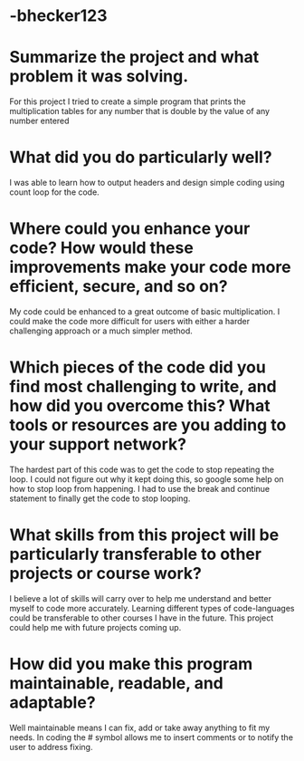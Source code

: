# -bhecker123

# Summarize the project and what problem it was solving.
For this project I tried to create a simple program that prints the multiplication tables for any number that is double by the value of any number entered

# What did you do particularly well?
I was able to learn how to output headers and design simple coding using count loop for the code.

# Where could you enhance your code? How would these improvements make your code more efficient, secure, and so on?
My code could be enhanced to a great outcome of basic multiplication. I could make the code more difficult for users with either a harder challenging approach or a much simpler method. 

# Which pieces of the code did you find most challenging to write, and how did you overcome this? What tools or resources are you adding to your support network?
The hardest part of this code was to get the code to stop repeating the loop.  I could not figure out why it kept doing this, so google some help on how to stop loop from happening. I had to use the break and continue statement to finally get the code to stop looping.

# What skills from this project will be particularly transferable to other projects or course work?
I believe a lot of skills will carry over to help me understand and better myself to code more accurately. Learning different types of code-languages could be transferable to other courses I have in the future. This project could help me with future projects coming up.

# How did you make this program maintainable, readable, and adaptable?
Well maintainable means I can fix, add or take away anything to fit my needs. In coding the # symbol allows me to insert comments or to notify the user to address fixing.

